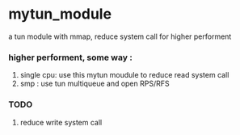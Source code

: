 # mytun_module
a tun module with mmap, reduce system call for higher performent

###   higher performent, some way :
1. single cpu:  use this mytun moudule to reduce read system call
2.  smp : use tun multiqueue and open RPS/RFS 

### TODO
1. reduce write system call
